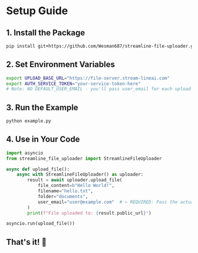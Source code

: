 # Setup Guide

## 1. Install the Package

```bash
pip install git+https://github.com/Wesman687/streamline-file-uploader.git#subdirectory=python-package
```

## 2. Set Environment Variables

```bash
export UPLOAD_BASE_URL="https://file-server.stream-lineai.com"
export AUTH_SERVICE_TOKEN="your-service-token-here"
# Note: NO DEFAULT_USER_EMAIL - you'll pass user_email for each upload
```

## 3. Run the Example

```bash
python example.py
```

## 4. Use in Your Code

```python
import asyncio
from streamline_file_uploader import StreamlineFileUploader

async def upload_file():
    async with StreamlineFileUploader() as uploader:
        result = await uploader.upload_file(
            file_content=b"Hello World!",
            filename="hello.txt",
            folder="documents",
            user_email="user@example.com"  # ← REQUIRED: Pass the actual user
        )
        print(f"File uploaded to: {result.public_url}")

asyncio.run(upload_file())
```

## That's it! 🎉
